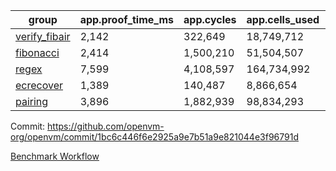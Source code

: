 | group | app.proof_time_ms | app.cycles | app.cells_used | leaf.proof_time_ms | leaf.cycles | leaf.cells_used |
| -- | -- | -- | -- | -- | -- | -- |
| [verify_fibair](https://github.com/openvm-org/openvm/blob/benchmark-results/benchmarks-pr/2032/verify_fibair-1bc6c446f6e2925a9e7b51a9e821044e3f96791d.md) | 2,142 |  322,649 |  18,749,712 |- | - | - |
| [fibonacci](https://github.com/openvm-org/openvm/blob/benchmark-results/benchmarks-pr/2032/fibonacci-1bc6c446f6e2925a9e7b51a9e821044e3f96791d.md) | 2,414 |  1,500,210 |  51,504,507 |- | - | - |
| [regex](https://github.com/openvm-org/openvm/blob/benchmark-results/benchmarks-pr/2032/regex-1bc6c446f6e2925a9e7b51a9e821044e3f96791d.md) | 7,599 |  4,108,597 |  164,734,992 |- | - | - |
| [ecrecover](https://github.com/openvm-org/openvm/blob/benchmark-results/benchmarks-pr/2032/ecrecover-1bc6c446f6e2925a9e7b51a9e821044e3f96791d.md) | 1,389 |  140,487 |  8,866,654 |- | - | - |
| [pairing](https://github.com/openvm-org/openvm/blob/benchmark-results/benchmarks-pr/2032/pairing-1bc6c446f6e2925a9e7b51a9e821044e3f96791d.md) | 3,896 |  1,882,939 |  98,834,293 |- | - | - |


Commit: https://github.com/openvm-org/openvm/commit/1bc6c446f6e2925a9e7b51a9e821044e3f96791d

[Benchmark Workflow](https://github.com/openvm-org/openvm/actions/runs/17138789531)
